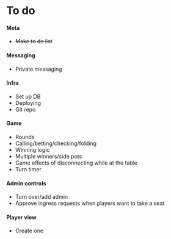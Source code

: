 # To do

#### Meta

- ~~Make to do list~~

#### Messaging

- Private messaging

#### Infra

- Set up DB
- Deploying
- Git repo

#### Game

- Rounds
- Calling/betting/checking/folding
- Winning logic
- Multiple winners/side pots
- Game effects of disconnecting while at the table
- Turn timer

#### Admin controls

- Turn over/add admin
- Approve ingress requests when players want to take a seat

#### Player view

- Create one
